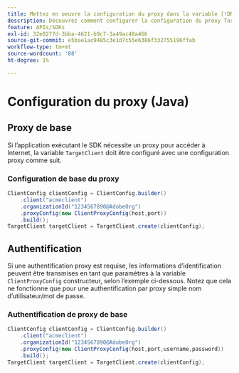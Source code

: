 ```yaml
---
title: Mettez en oeuvre la configuration du proxy dans la variable [!DNL Adobe Target] SDK Java
description: Découvrez comment configurer la configuration du proxy TargetClient dans le [!DNL Adobe Target] SDK Java.
feature: APIs/SDKs
exl-id: 32e8277d-3bba-4621-b9c7-3a49ac48a466
source-git-commit: e5bae1ac9485c3e1d7c55e6386f332755196ffab
workflow-type: tm+mt
source-wordcount: '88'
ht-degree: 1%

---
```


# Configuration du proxy (Java)

## Proxy de base

Si l’application exécutant le SDK nécessite un proxy pour accéder à Internet, la variable `TargetClient` doit être configuré avec une configuration proxy comme suit.

### Configuration de base du proxy

```java {line-numbers="true"}
ClientConfig clientConfig = ClientConfig.builder()
    .client("acmeclient")
    .organizationId("1234567890@AdobeOrg")
    .proxyConfig(new ClientProxyConfig(host,port))
    .build();
TargetClient targetClient = TargetClient.create(clientConfig);
```

## Authentification

Si une authentification proxy est requise, les informations d’identification peuvent être transmises en tant que paramètres à la variable `ClientProxyConfig` constructeur, selon l’exemple ci-dessous. Notez que cela ne fonctionne que pour une authentification par proxy simple nom d’utilisateur/mot de passe.

### Authentification de proxy de base

```java {line-numbers="true"}
ClientConfig clientConfig = ClientConfig.builder()
    .client("acmeclient")
    .organizationId("1234567890@AdobeOrg")
    .proxyConfig(new ClientProxyConfig(host,port,username,password))
    .build();
TargetClient targetClient = TargetClient.create(clientConfig);
```

